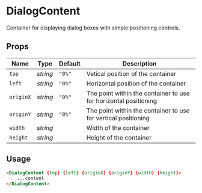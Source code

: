 # DialogContent
Container for displaying dialog boxes with simple positioning controls.

## Props
| Name | Type | Default | Description |
| --- | --- | --- | --- |
| `top` | _string_ | `"0%"` | Vetical position of the container
| `left` | _string_ | `"0%"` | Horizontal position of the container
| `originX` | _string_ | `"0%"` | The point within the container to use for horizontal positioning
| `originY` | _string_ | `"0%"` | The point within the container to use for vertical positioning
| `width` | _string_ | | Width of the container
| `height` | _string_ | | Height of the container


## Usage
```html
<DialogContent {top} {left} {originX} {originY} {width} {height}>
    ...content
</DialogContent>
```
